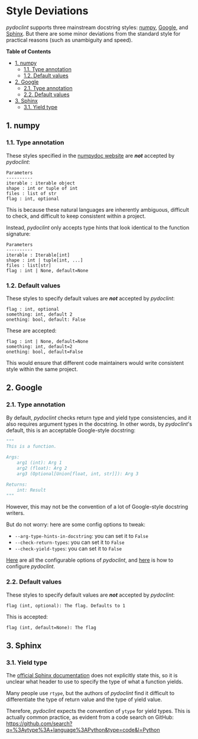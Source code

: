 # Style Deviations

_pydoclint_ supports three mainstream docstring styles:
[numpy](https://numpydoc.readthedocs.io/en/latest/format.html),
[Google](https://www.sphinx-doc.org/en/master/usage/extensions/example_google.html),
and
[Sphinx](https://sphinx-rtd-tutorial.readthedocs.io/en/latest/docstrings.html).
But there are some minor deviations from the standard style for practical
reasons (such as unambiguity and speed).

**Table of Contents**

<!--TOC-->

- [1. numpy](#1-numpy)
  - [1.1. Type annotation](#11-type-annotation)
  - [1.2. Default values](#12-default-values)
- [2. Google](#2-google)
  - [2.1. Type annotation](#21-type-annotation)
  - [2.2. Default values](#22-default-values)
- [3. Sphinx](#3-sphinx)
  - [3.1. Yield type](#31-yield-type)

<!--TOC-->

## 1. numpy

### 1.1. Type annotation

These styles specified in the
[numpydoc website](https://numpydoc.readthedocs.io/en/latest/format.html#parameters)
are ***not*** accepted by _pydoclint_:

```
Parameters
----------
iterable : iterable object
shape : int or tuple of int
files : list of str
flag : int, optional
```

This is because these natural languages are inherently ambiguous, difficult to
check, and difficult to keep consistent within a project.

Instead, _pydoclint_ only accepts type hints that look identical to the
function signature:

```
Parameters
----------
iterable : Iterable[int]
shape : int | tuple[int, ...]
files : list[str]
flag : int | None, default=None
```

### 1.2. Default values

These styles to specify default values are ***not*** accepted by _pydoclint_:

```
flag : int, optional
something: int, default 2
onething: bool, default: False
```

These are accepted:

```
flag : int | None, default=None
something: int, default=2
onething: bool, default=False
```

This would ensure that different code maintainers would write consistent style
within the same project.

## 2. Google

### 2.1. Type annotation

By default, _pydoclint_ checks return type and yield type consistencies, and it
also requires argument types in the docstring. In other words, by _pydoclint_'s
default, this is an acceptable Google-style docstring:

```python
"""
This is a function.

Args:
    arg1 (int): Arg 1
    arg2 (float): Arg 2
    arg3 (Optional[Union[float, int, str]]): Arg 3

Returns:
    int: Result
"""
```

However, this may not be the convention of a lot of Google-style docstring
writers.

But do not worry: here are some config options to tweak:

- `--arg-type-hints-in-docstring`: you can set it to `False`
- `--check-return-types`: you can set it to `False`
- `--check-yield-types`: you can set it to `False`

[Here](https://jsh9.github.io/pydoclint/config_options.html) are all the
configurable options of _pydoclint_, and
[here](https://jsh9.github.io/pydoclint/how_to_config.html) is how to configure
_pydoclint_.

### 2.2. Default values

These styles to specify default values are ***not*** accepted by _pydoclint_:

```
flag (int, optional): The flag. Defaults to 1
```

This is accepted:

```
flag (int, default=None): The flag
```

## 3. Sphinx

### 3.1. Yield type

The
[official Sphinx documentation](https://sphinx-rtd-tutorial.readthedocs.io/en/latest/docstrings.html)
does not explicitly state this, so it is unclear what header to use to specify
the type of what a function yields.

Many people use `rtype`, but the authors of _pydoclint_ find it difficult to
differentiate the type of return value and the type of yield value.

Therefore, _pydoclint_ expects the convention of `ytype` for yield types. This
is actually common practice, as evident from a code search on GitHub:
https://github.com/search?q=%3Aytype%3A+language%3APython&type=code&l=Python
